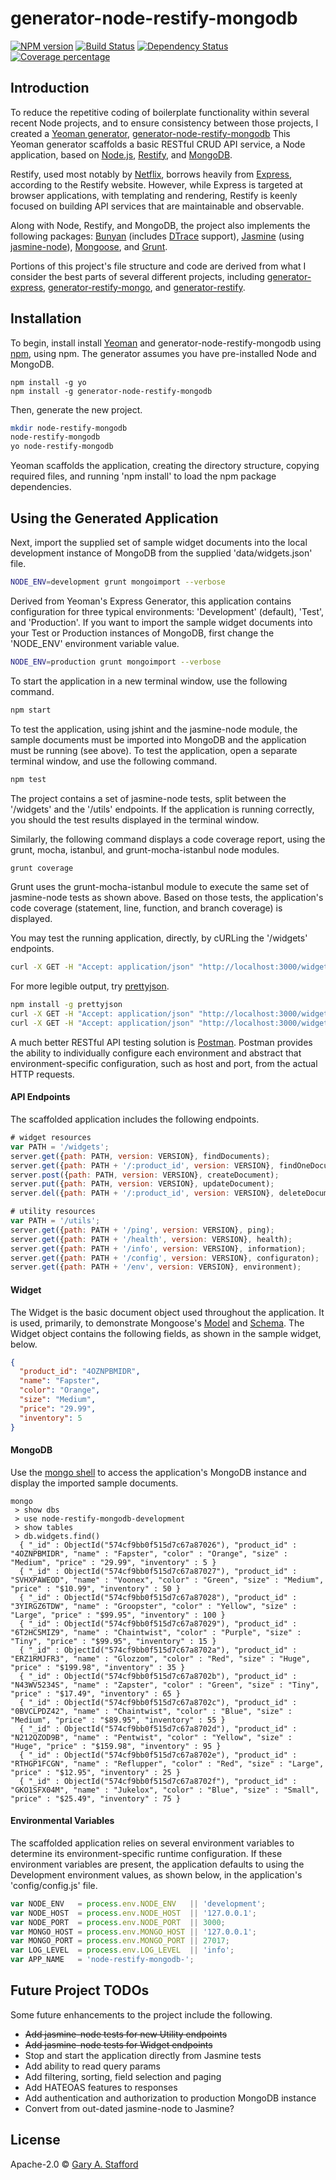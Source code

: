 # generator-node-restify-mongodb

[![NPM version][npm-image]][npm-url] [![Build Status][travis-image]][travis-url] [![Dependency Status][daviddm-image]][daviddm-url] [![Coverage percentage][coveralls-image]][coveralls-url]

## Introduction
To reduce the repetitive coding of boilerplate functionality within several recent Node projects, and to ensure
 consistency between those projects, I created a [Yeoman generator](http://yeoman.io/generators/),
 [generator-node-restify-mongodb](https://www.npmjs.com/package/generator-node-restify-mongodb)
 This Yeoman generator scaffolds a basic RESTful CRUD API service, a Node application, based on
 [Node.js](https://nodejs.org), [Restify](http://restify.com), and [MongoDB](https://www.mongodb.com).

Restify, used most notably by [Netflix](http://techblog.netflix.com/2014/11/nodejs-in-flames.html),
 borrows heavily from [Express](http://expressjs.com), according to the Restify website. However, while Express is targeted at browser
 applications, with templating and rendering, Restify is keenly focused on building API services that are maintainable and observable.

Along with Node, Restify, and MongoDB, the project also implements the following packages: [Bunyan](https://github.com/trentm/node-bunyan)
 (includes [DTrace](http://dtrace.org/blogs/about/) support), [Jasmine](https://github.com/mhevery/jasmine-node)
 (using [jasmine-node](https://github.com/mhevery/jasmine-node)),
 [Mongoose](http://mongoosejs.com/index.html), and [Grunt](http://gruntjs.com).

Portions of this project's file structure and code are derived from what I consider the best parts of several different
 projects, including [generator-express](https://github.com/expressjs/generator),
 [generator-restify-mongo](https://github.com/lawrence-yu/generator-restify-mongo), and
 [generator-restify](https://github.com/chris-l/generator-restify).

## Installation
To begin, install install [Yeoman](http://yeoman.io) and generator-node-restify-mongodb using [npm](https://www.npmjs.com/),
 using npm. The generator assumes you have pre-installed Node and MongoDB.
``` shell
npm install -g yo
npm install -g generator-node-restify-mongodb
```
Then, generate the new project.
``` bash
mkdir node-restify-mongodb
node-restify-mongodb
yo node-restify-mongodb
```

Yeoman scaffolds the application, creating the directory structure, copying required files, and running 'npm install' to load the npm package dependencies.

## Using the Generated Application
Next, import the supplied set of sample widget documents into the local development instance of MongoDB from the supplied 'data/widgets.json' file.
``` bash
NODE_ENV=development grunt mongoimport --verbose
```

Derived from Yeoman's Express Generator, this application contains configuration for three typical environments:
 'Development' (default), 'Test', and 'Production'. If you want to import the sample widget documents into your Test or
  Production instances of MongoDB, first change the 'NODE_ENV' environment variable value.
``` bash
NODE_ENV=production grunt mongoimport --verbose
```

To start the application in a new terminal window, use the following command.

``` bash
npm start
```

To test the application, using jshint and the jasmine-node module, the sample documents must be imported into MongoDB
 and the application must be running (see above). To test the application, open a separate terminal window, and use the following command.
``` bash
npm test
```

The project contains a set of jasmine-node tests, split between the '/widgets' and the '/utils' endpoints.
 If the application is running correctly, you should the test results displayed in the terminal window.

Similarly, the following command displays a code coverage report, using the grunt, mocha, istanbul, and grunt-mocha-istanbul node modules.
``` bash
grunt coverage
```

Grunt uses the grunt-mocha-istanbul module to execute the same set of jasmine-node tests as shown above.
 Based on those tests, the application's code coverage (statement, line, function, and branch coverage) is displayed.

You may test the running application, directly, by cURLing the '/widgets' endpoints.
``` bash
curl -X GET -H "Accept: application/json" "http://localhost:3000/widgets"
```

For more legible output, try [prettyjson](https://www.npmjs.com/package/prettyjson).
``` bash
npm install -g prettyjson
curl -X GET -H "Accept: application/json" "http://localhost:3000/widgets" --silent | prettyjson
curl -X GET -H "Accept: application/json" "http://localhost:3000/widgets/SVHXPAWEOD" --silent | prettyjson
```

A much better RESTful API testing solution is [Postman](https://www.getpostman.com/). Postman provides the ability to
 individually configure each environment and abstract that environment-specific configuration, such as host and port,
 from the actual HTTP requests.

#### API Endpoints
The scaffolded application includes the following endpoints.
``` javascript
# widget resources
var PATH = '/widgets';
server.get({path: PATH, version: VERSION}, findDocuments);
server.get({path: PATH + '/:product_id', version: VERSION}, findOneDocument);
server.post({path: PATH, version: VERSION}, createDocument);
server.put({path: PATH, version: VERSION}, updateDocument);
server.del({path: PATH + '/:product_id', version: VERSION}, deleteDocument);

# utility resources
var PATH = '/utils';
server.get({path: PATH + '/ping', version: VERSION}, ping);
server.get({path: PATH + '/health', version: VERSION}, health);
server.get({path: PATH + '/info', version: VERSION}, information);
server.get({path: PATH + '/config', version: VERSION}, configuraton);
server.get({path: PATH + '/env', version: VERSION}, environment);
```

#### Widget
The Widget is the basic document object used throughout the application. It is used, primarily, to demonstrate
 Mongoose's [Model](http://mongoosejs.com/docs/models.html) and [Schema](http://mongoosejs.com/docs/guide.html).
 The Widget object contains the following fields, as shown in the sample widget, below.
``` json
{
  "product_id": "4OZNPBMIDR",
  "name": "Fapster",
  "color": "Orange",
  "size": "Medium",
  "price": "29.99",
  "inventory": 5
}
```

#### MongoDB
Use the [mongo shell](https://docs.mongodb.com/manual/mongo/) to access the application's MongoDB instance and display
 the imported sample documents.
``` text
mongo
 > show dbs
 > use node-restify-mongodb-development
 > show tables
 > db.widgets.find()
  { "_id" : ObjectId("574cf9bb0f515d7c67a87026"), "product_id" : "4OZNPBMIDR", "name" : "Fapster", "color" : "Orange", "size" : "Medium", "price" : "29.99", "inventory" : 5 }
  { "_id" : ObjectId("574cf9bb0f515d7c67a87027"), "product_id" : "SVHXPAWEOD", "name" : "Voonex", "color" : "Green", "size" : "Medium", "price" : "$10.99", "inventory" : 50 }
  { "_id" : ObjectId("574cf9bb0f515d7c67a87028"), "product_id" : "3YIRGZ6TDW", "name" : "Groopster", "color" : "Yellow", "size" : "Large", "price" : "$99.95", "inventory" : 100 }
  { "_id" : ObjectId("574cf9bb0f515d7c67a87029"), "product_id" : "6T2HC5MIZ9", "name" : "Chaintwist", "color" : "Purple", "size" : "Tiny", "price" : "$99.95", "inventory" : 15 }
  { "_id" : ObjectId("574cf9bb0f515d7c67a8702a"), "product_id" : "ERZ1RMJFR3", "name" : "Glozzom", "color" : "Red", "size" : "Huge", "price" : "$199.98", "inventory" : 35 }
  { "_id" : ObjectId("574cf9bb0f515d7c67a8702b"), "product_id" : "N43WV5234S", "name" : "Zapster", "color" : "Green", "size" : "Tiny", "price" : "$17.49", "inventory" : 65 }
  { "_id" : ObjectId("574cf9bb0f515d7c67a8702c"), "product_id" : "0BVCLPDZ42", "name" : "Chaintwist", "color" : "Blue", "size" : "Medium", "price" : "$89.95", "inventory" : 55 }
  { "_id" : ObjectId("574cf9bb0f515d7c67a8702d"), "product_id" : "N212QZOD9B", "name" : "Pentwist", "color" : "Yellow", "size" : "Huge", "price" : "$159.98", "inventory" : 95 }
  { "_id" : ObjectId("574cf9bb0f515d7c67a8702e"), "product_id" : "RTHGP1FCGN", "name" : "Reflupper", "color" : "Red", "size" : "Large", "price" : "$12.95", "inventory" : 25 }
  { "_id" : ObjectId("574cf9bb0f515d7c67a8702f"), "product_id" : "GKO1SFX04M", "name" : "Jukelox", "color" : "Blue", "size" : "Small", "price" : "$25.49", "inventory" : 75 }
```

#### Environmental Variables
The scaffolded application relies on several environment variables to determine its environment-specific runtime
 configuration. If these environment variables are present, the application defaults to using the Development
 environment values, as shown below, in the application's 'config/config.js' file.

``` javascript
var NODE_ENV   = process.env.NODE_ENV   || 'development';
var NODE_HOST  = process.env.NODE_HOST  || '127.0.0.1';
var NODE_PORT  = process.env.NODE_PORT  || 3000;
var MONGO_HOST = process.env.MONGO_HOST || '127.0.0.1';
var MONGO_PORT = process.env.MONGO_PORT || 27017;
var LOG_LEVEL  = process.env.LOG_LEVEL  || 'info';
var APP_NAME   = 'node-restify-mongodb-';
```

## Future Project TODOs
Some future enhancements to the project include the following.

* ~~Add jasmine-node tests for new Utility endpoints~~
* ~~Add jasmine-node tests for Widget endpoints~~
* Stop and start the application directly from Jasmine tests
* Add ability to read query params
* Add filtering, sorting, field selection and paging
* Add HATEOAS features to responses
* Add authentication and authorization to production MongoDB instance
* Convert from out-dated jasmine-node to Jasmine?

## License
Apache-2.0 © [Gary A. Stafford](http://www.programmaticponderings.com)


[npm-image]: https://badge.fury.io/js/generator-node-restify-mongodb.svg
[npm-url]: https://npmjs.org/package/generator-node-restify-mongodb
[travis-image]: https://travis-ci.org/garystafford/generator-node-restify-mongodb.svg?branch=master
[travis-url]: https://travis-ci.org/garystafford/generator-node-restify-mongodb
[daviddm-image]: https://david-dm.org/garystafford/generator-node-restify-mongodb.svg?theme=shields.io
[daviddm-url]: https://david-dm.org/garystafford/generator-node-restify-mongodb
[coveralls-image]: https://coveralls.io/repos/garystafford/generator-node-restify-mongodb/badge.svg
[coveralls-url]: https://coveralls.io/r/garystafford/generator-node-restify-mongodb
